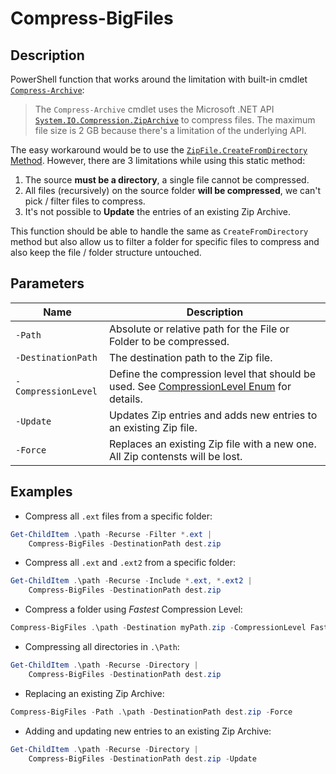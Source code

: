 # Compress-BigFiles

## Description

PowerShell function that works around the limitation with built-in cmdlet [`Compress-Archive`](https://docs.microsoft.com/en-us/powershell/module/microsoft.powershell.archive/compress-archive?view=powershell-7.2):

> The `Compress-Archive` cmdlet uses the Microsoft .NET API [`System.IO.Compression.ZipArchive`](https://docs.microsoft.com/en-us/dotnet/api/system.io.compression.ziparchive?view=net-6.0) to compress files. The maximum file size is 2 GB because there's a limitation of the underlying API.

The easy workaround would be to use the [`ZipFile.CreateFromDirectory` Method](https://docs.microsoft.com/en-us/dotnet/api/system.io.compression.zipfile.createfromdirectory?view=net-6.0#system-io-compression-zipfile-createfromdirectory(system-string-system-string)). However, there are 3 limitations while using this static method:
   1. The source __must be a directory__, a single file cannot be compressed.
   2. All files (recursively) on the source folder __will be compressed__, we can't pick / filter files to compress.
   3. It's not possible to __Update__ the entries of an existing Zip Archive.

This function should be able to handle the same as `CreateFromDirectory` method but also allow us to filter a folder for specific files to compress and also keep the file / folder structure untouched.

## Parameters

| Name | Description |
| ---  | --- |
| `-Path` | Absolute or relative path for the File or Folder to be compressed. |
| `-DestinationPath` | The destination path to the Zip file.
| `-CompressionLevel` | Define the compression level that should be used. See [CompressionLevel Enum](https://docs.microsoft.com/en-us/dotnet/api/system.io.compression.compressionlevel?view=net-6.0) for details.
| `-Update` | Updates Zip entries and adds new entries to an existing Zip file.
| `-Force` | Replaces an existing Zip file with a new one. All Zip contensts will be lost.


## Examples

- Compress all `.ext` files from a specific folder:

```powershell
Get-ChildItem .\path -Recurse -Filter *.ext |
    Compress-BigFiles -DestinationPath dest.zip
```

- Compress all `.ext` and `.ext2` from a specific folder:

```powershell
Get-ChildItem .\path -Recurse -Include *.ext, *.ext2 |
    Compress-BigFiles -DestinationPath dest.zip
```

- Compress a folder using _Fastest_ Compression Level:

```powershell
Compress-BigFiles .\path -Destination myPath.zip -CompressionLevel Fastest
```

- Compressing all directories in `.\Path`:

```powershell
Get-ChildItem .\path -Recurse -Directory |
    Compress-BigFiles -DestinationPath dest.zip
```
- Replacing an existing Zip Archive:

```powershell
Compress-BigFiles -Path .\path -DestinationPath dest.zip -Force
```

- Adding and updating new entries to an existing Zip Archive:
```powershell
Get-ChildItem .\path -Recurse -Directory |
    Compress-BigFiles -DestinationPath dest.zip -Update
```